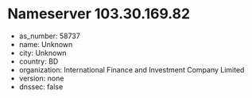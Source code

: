 # Nameserver 103.30.169.82

* as_number: 58737
* name: Unknown
* city: Unknown
* country: BD
* organization: International Finance and Investment Company Limited
* version: none
* dnssec: false
